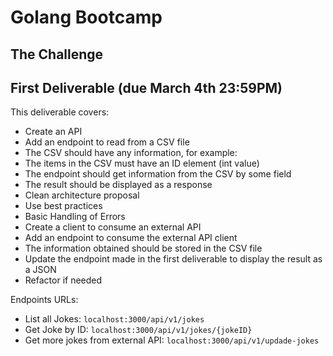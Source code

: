 # Golang Bootcamp
## The Challenge


## First Deliverable (due March 4th 23:59PM)

This deliverable covers:

- Create an API
- Add an endpoint to read from a CSV file
- The CSV should have any information, for example:
- The items in the CSV must have an ID element (int value)
- The endpoint should get information from the CSV by some field 
- The result should be displayed as a response
- Clean architecture proposal
- Use best practices
- Basic Handling of Errors
- Create a client to consume an external API
- Add an endpoint to consume the external API client
- The information obtained should be stored in the CSV file
- Update the endpoint made in the first deliverable to display the result as a JSON
- Refactor if needed

Endpoints URLs:
- List all Jokes: `localhost:3000/api/v1/jokes`
- Get Joke by ID: `localhost:3000/api/v1/jokes/{jokeID}` 
- Get more jokes from external API: `localhost:3000/api/v1/updade-jokes`